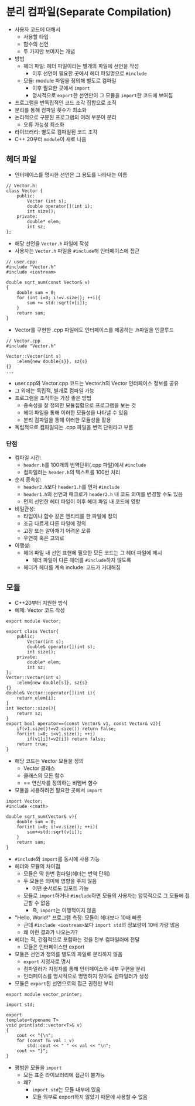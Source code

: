 # 분리 컴파일(Separate Compilation)
- 사용자 코드에 대해서
    - 사용할 타입
    - 함수의 선언
    - 두 가지만 보여지는 개념
- 방법
    - 헤더 파일: 헤더 파일이라는 별개의 파일에 선언을 작성
        - 이후 선언이 필요한 곳에서 헤더 파일명으로 `#include`
    - 모듈: module 파일을 정의해 별도로 컴파일
        - 이후 필요한 곳에서 `import`
        - 명시적으로 `export`한 선언만이 그 모듈을 `import`한 코드에 보여짐
- 프로그램을 반독립적인 코드 조각 집합으로 조직
- 분리를 통해 컴파일 횟수가 최소화
- 논리적으로 구분된 프로그램의 여러 부분이 분리
    - 오류 가능성 최소화
- 라이브러리: 별도로 컴파일된 코드 조각
- C++ 20부터 `module`이 새로 나옴
## 헤더 파일
- 인터페이스를 명시한 선언은 그 용도를 나타내는 이름
```
// Vector.h:
class Vector {
    public:
        Vector (int s);
        double operator[](int i);
        int size();
    private:
        double* elem;
        int sz;
};
```
- 해당 선언을 `Vector.h` 파일에 작성
- 사용자는 `Vector.h` 파일을 `#include`해 인터페이스에 접근
```
// user.cpp:
#include "Vector.h"
#include <iostream>

double sqrt_sum(const Vector& v)
{
    double sum = 0;
    for (int i=0; i!=v.size(); ++i){
        sum += std::sqrt(v[i]);
    }
    return sum;
}
```
- Vector를 구현한 .cpp 파일에도 인터페이스를 제공하는 .h파일을 인클루드
```
// Vector.cpp
#include "Vector.h"

Vector::Vector(int s)
    :elem{new double{s}}, sz{s}
{}
...
```
- user.cpp와 Vector.cpp 코드는 Vector.h의 Vector 인터페이스 정보를 공유
- 그 외에는 독립적, 별개로 컴파일 가능
- 프로그램을 조직하는 가장 좋은 방법
    - 종속성을 잘 정의한 모듈집합으로 프로그램을 보는 것
    - 헤더 파일을 통해 이러한 모듈성을 나타낼 수 있음
    - 분리 컴파일을 통해 이러한 모듈성을 활용
- 독립적으로 컴파일되는 .cpp 파일을 변역 단위라고 부름
### 단점
- 컴파일 시간:
    - `header.h`를 100개의 번역단위(.cpp 파일)에서 `#include`
    - 컴파일러는 `header.h`의 텍스트를 100번 처리
- 순서 종속성:
    - `header2.h`보다 `header1.h`를 먼저 `#include`
    - `header1.h`의 선언과 매크로가 `header2.h` 내 코드 의미를 변경할 수도 있음
    - 먼저 선언한 헤더 파일이 이후 헤더 파일 내 코드에 영향
- 비일관성:
    - 타입이나 함수 같은 엔티티를 한 파일에 정의
    - 조금 다르게 다른 파일에 정의
    - 고장 또는 알아채기 어려운 오류 
    - 우연히 혹은 고의로
- 이행성:
    - 헤더 파일 내 선언 표현에 필요한 모든 코드는 그 헤더 파일에 제시
        - 헤더 파일이 다른 헤더를 `#include`하지 않도록
    - 헤더가 헤더를 계속 include: 코드가 거대해짐

## 모듈
- C++20부터 지원한 방식
- 예제: Vector 코드 작성
```
export module Vector;

export class Vector{
    public:
        Vector(int s);
        double& operator[](int s);
        int size();
    private:
        double* elem;
        int sz;
};
Vector::Vector(int s)
    :elem{new double[s]}, sz{s}
{}
double& Vector::operator[](int i){
    return elem[i];
}
int Vector::size(){
    return sz;
}
export bool operator==(const Vector& v1, const Vector& v2){
    if(v1.size()!=v2.size()) return false;
    for(int i=0; i<v1.size(); ++i)
        if(v1[i]!=v2[i]) return false;
    return true;
}
```
- 해당 코드는 Vector 모듈을 정의
    - Vector 클래스
    - 클래스의 모든 함수
    - == 연산자를 정의하는 비멤버 함수
- 모듈을 사용하려면 필요한 곳에서 `import`
```
import Vector;
#include <cmath>

double sqrt_sum(Vector& v){
    double sum = 0;
    for(int i=0; i!=v.size(); ++i){
        sum+=std::sqrt(v[i]);
    }
    return sum;
}
```
- `#include`와 `import`를 동시에 사용 가능
- 헤더와 모듈의 차이점
    - 모듈은 딱 한번 컴파일(헤더는 번역 단위)
    - 두 모듈은 의미에 영향을 주지 않음
        - 어떤 순서로도 임포트 가능
    - 모듈로 `import`하거나 `#include`하면 모듈의 사용자는 암묵적으로 그 모듈에 접근할 수 없음
        - 즉, `import`는 이행적이지 않음
- "Hello, World!" 프로그램 측정: 모듈이 헤더보다 10배 빠름
    - 근데 `#include <iostream>`보다 `import std`의 정보량이 10배 가량 많음
    - 왜 이런 결과가 나오는가?
- 헤더는 직, 간접적으로 포함하는 것을 전부 컴파일러에 전달
    - 모듈은 인터페이스만 export
- 모듈은 선언과 정의를 별도의 파일로 분리하지 않음
    - `export` 지정자로 명시
    - 컴파일러가 지정자를 통해 인터페이스와 세부 구현을 분리
    - 인터페이스를 명시적으로 명명하지 않아도 컴파일러가 생성
- 모듈은 `export`된 선언으로의 접근 권한만 부여
```
export module vector_printer;

import std;

export
template<typename T>
void print(std::vector<T>& v)
{
    cout << "{\n";
    for (const T& val : v)
        std::cout << " " << val << "\n";
    cout << "}";
}
```
- 평범한 모듈을 `import`
    - 모든 표준 라이브러리에 접근이 불가능
    - 왜?
        - `import std`는 모듈 내부에 있음
        - 모듈 외부로 export하지 않았기 때문에 사용할 수 없음 